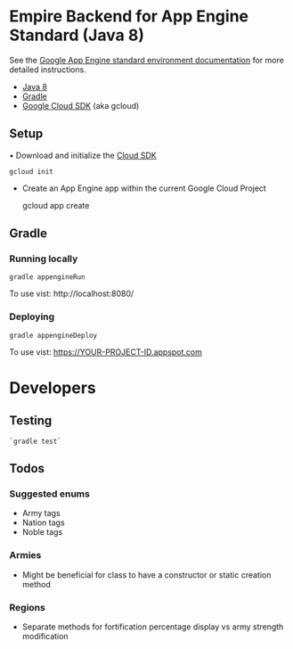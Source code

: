 Empire Backend for App Engine Standard (Java 8)
============================

See the [Google App Engine standard environment documentation][ae-docs] for more
detailed instructions.

[ae-docs]: https://cloud.google.com/appengine/docs/java/


* [Java 8](http://www.oracle.com/technetwork/java/javase/downloads/index.html)
* [Gradle](https://gradle.org/gradle-download/)
* [Google Cloud SDK](https://cloud.google.com/sdk/) (aka gcloud)

## Setup

• Download and initialize the [Cloud SDK](https://cloud.google.com/sdk/)

    gcloud init

* Create an App Engine app within the current Google Cloud Project

    gcloud app create

## Gradle
### Running locally

    gradle appengineRun

To use vist: http://localhost:8080/

### Deploying

    gradle appengineDeploy

To use vist:  https://YOUR-PROJECT-ID.appspot.com


# Developers
## Testing
    `gradle test`

## Todos
### Suggested enums
 - Army tags
 - Nation tags
 - Noble tags

### Armies
 - Might be beneficial for class to have a constructor or static creation method

### Regions
 - Separate methods for fortification percentage display vs army strength modification
